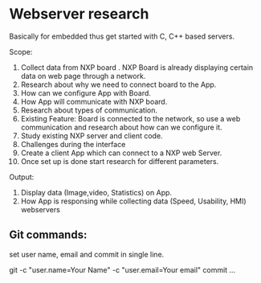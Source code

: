 # Webserver research
Basically for embedded thus get started with C, C++ based servers.

Scope:​

1. Collect data from NXP board .
     NXP Board is already displaying certain data on web page through a network.
2. Research about why we need to connect board to the App.
3. How can we configure App with Board.
4. How App will communicate with NXP board.
5. Research about types of communication.
6. Existing Feature: Board is connected to the network, so use a web communication and research about how can we configure it.
7. Study existing NXP server and client code.
8. Challenges during the interface
9. Create a client App which can connect to a NXP web Server.
10. Once set up is done start research for different parameters.

Output:

1. Display data (Image,video, Statistics) on App.
2. How App is responsing while collecting data (Speed, Usability, HMI)
webservers

## Git commands:
set user name, email and commit in single line.

git -c "user.name=Your Name" -c "user.email=Your email" commit ...
